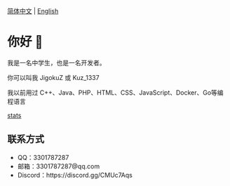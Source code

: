[简体中文](README.md) | [English](README-EN.md)

# 你好 👋

我是一名中学生，也是一名开发者。

你可以叫我 JigokuZ 或 Kuz_1337
 
我以前用过 C++、Java、PHP、HTML、CSS、JavaScript、Docker、Go等编程语言

[stats](https://github-readme-stats.vercel.app/api?username=JigokuZ&show_icons=true&theme=ocean_dark)

## 联系方式
<ul>
    <li>QQ：3301787287</li>
    <li>邮箱：3301787287@qq.com</li>
    <li>Discord：https://discord.gg/CMUc7Aqs</li>
</ul>